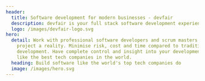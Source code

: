 ```yaml
---
header:
  title: Software development for modern businesses - devfair
  description: devfair is your full stack software development experience
  logo: /images/devfair-logo.svg
hero:
  detail: Work with professional software developers and scrum masters to make your 
    project a reality. Minimise risk, cost and time compared to traditional 
    development. Have complete control and insight into your development process, just 
    like the best tech companies in the world.
  heading: Build software like the world's top tech companies do
  image: /images/hero.svg
---
```

